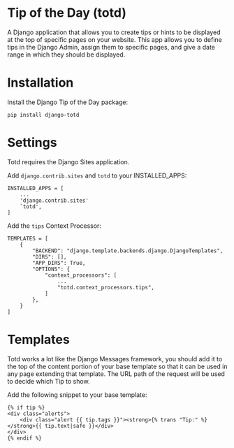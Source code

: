 # Tip of the Day (totd)

A Django application that allows you to create tips or hints to be displayed at the top of specific pages on your website. This app allows you to define tips in the Django Admin, assign them to specific pages, and give a date range in which they should be displayed.

# Installation

Install the Django Tip of the Day package:

`pip install django-totd`

# Settings

Totd requires the Django Sites application.

Add `django.contrib.sites` and `totd` to your INSTALLED_APPS:

```
INSTALLED_APPS = [
    ...
    'django.contrib.sites'
    `totd',
]
```

Add the `tips` Context Processor:

```
TEMPLATES = [
    {
        "BACKEND": "django.template.backends.django.DjangoTemplates",
        "DIRS": [],
        "APP_DIRS": True,
        "OPTIONS": {
            "context_processors": [
                ...
                "totd.context_processors.tips",
            ]
        },
    }
]
```

# Templates

Totd works a lot like the Django Messages framework, you should add it to the top of the content portion of your base template so that it can be used in any page extending that template. The URL path of the request will be used to decide which Tip to show.

Add the following snippet to your base template:
```
{% if tip %}
<div class="alerts">
    <div class="alert {{ tip.tags }}"><strong>{% trans "Tip:" %} </strong>{{ tip.text|safe }}</div>
</div>
{% endif %}
```